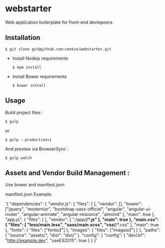 # webstarter #

Web application boilerplate for front-end devlepoers.

## Installation ##

  `$ git clone git@github.com:cenkce/webstarter.git`

- Install Nodejs requirements
  
  `$ npm install`

- Install Bower requirements

  `$ bower install`

## Usage ##

Build project files :

  `$ gulp`
  
  or 
  
  `$ gulp --production=1`

And preview via BrowserSync :

  `$ gulp watch`

## Assets and Vendor Build Management : ##

Use bower and manifest.json

manifest.json Example:


'{
   "dependencies": {
     "vendor.js": {
       "files": [
       ],
       "vendor": [],
       "bower": ["jquery",
                 "modernizr",
                 "bootstrap-sass-official",
                 "angular",
                 "angular-ui-router",
                 "angular-animate",
                 "angular-resource",
                 "almond"
           ],
       "main": true
     },
     "app.js": {
       "files": [
       ],
       "vendor": [
         "./app/**/*.js"
       ],
       "main": true
     },
     "main.css": {
       "files": [
         "less/main.less",
         "sass/main.scss",
         "css/**/*.css"
       ],
       "main": true
     },
     "fonts": {
       "files": ["fonts/**/**"]
     },
     "images": {
       "files": ["images/**/**"]
     }
   },
   "paths": {
     "source": "assets/",
     "dist": "dist/"
   },
   "config": {
     "config": {
       "devUrl": "http://example.dev",
       "useES2015": true
     }
   }
 }'


